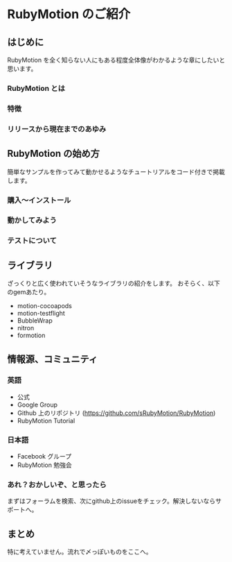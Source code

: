 # RubyMotion のご紹介

## はじめに
RubyMotion を全く知らない人にもある程度全体像がわかるような章にしたいと思います。

### RubyMotion とは
### 特徴
### リリースから現在までのあゆみ


## RubyMotion の始め方
簡単なサンプルを作ってみて動かせるようなチュートリアルをコード付きで掲載します。

### 購入〜インストール
### 動かしてみよう
### テストについて


## ライブラリ
ざっくりと広く使われていそうなライブラリの紹介をします。
おそらく、以下のgemあたり。

- motion-cocoapods
- motion-testflight
- BubbleWrap
- nitron
- formotion


## 情報源、コミュニティ

### 英語
- 公式
- Google Group
- Github 上のリポジトリ (https://github.com/sRubyMotion/RubyMotion)
- RubyMotion Tutorial

### 日本語
- Facebook グループ
- RubyMotion 勉強会

### あれ？おかしいぞ、と思ったら
まずはフォーラムを検索、次にgithub上のissueをチェック。解決しないならサポートへ。


## まとめ
特に考えていません。流れで〆っぽいものをここへ。